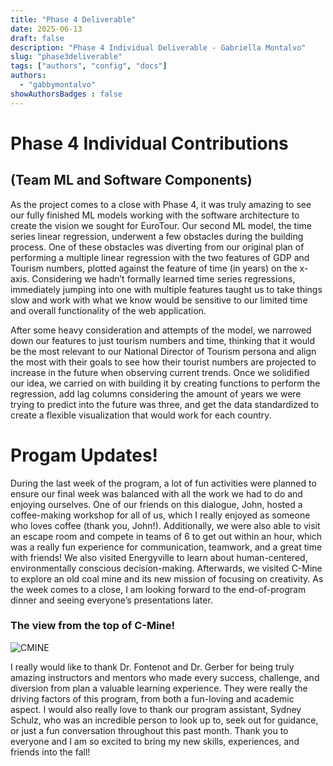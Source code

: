 ```yaml
---
title: "Phase 4 Deliverable"
date: 2025-06-13
draft: false
description: "Phase 4 Individual Deliverable - Gabriella Montalvo"
slug: "phase3deliverable"
tags: ["authors", "config", "docs"]
authors:
  - "gabbymontalvo"
showAuthorsBadges : false
---
```


# Phase 4 Individual Contributions
## (Team ML and Software Components)

As the project comes to a close with Phase 4, it was truly amazing to see our fully finished ML models working with the software architecture to create the vision we sought for EuroTour. Our second ML model, the time series linear regression, underwent a few obstacles during the  building process. One of these obstacles was diverting from our original plan of performing a multiple linear regression with the two features of GDP and Tourism numbers, plotted against the feature of time (in years) on the x-axis. Considering we hadn’t formally learned time series regressions, immediately jumping into one with multiple features taught us to take things slow and work with what we know would be sensitive to our limited time and overall functionality of the web application. 

After some heavy consideration and attempts of the model, we narrowed down our features to just tourism numbers and time, thinking that it would be the most relevant to our National Director of Tourism persona and align the most with their goals to see how their tourist numbers are projected to increase in the future when observing current trends. Once we solidified our idea, we carried on with building it by creating functions to perform the regression, add lag columns considering the amount of years we were trying to predict into the future was three, and get the data standardized to create a flexible visualization that would work for each country.

# Progam Updates!

During the last week of the program, a lot of fun activities were planned to ensure our final week was balanced with all the work we had to do and enjoying ourselves. One of our friends on this dialogue, John, hosted a coffee-making workshop for all of us, which I really enjoyed as someone who loves coffee (thank you, John!). Additionally, we were also able to visit an escape room and compete in teams of 6 to get out within an hour, which was a really fun experience for communication, teamwork, and a great time with friends! We also visited Energyville to learn about human-centered, environmentally conscious decision-making. Afterwards, we visited C-Mine to explore an old coal mine and its new mission of focusing on creativity. As the week comes to a close, I am looking forward to the end-of-program dinner and seeing everyone’s presentations later. 

### The view from the top of C-Mine!
![CMINE](cmine.jpeg)


I really would like to thank Dr. Fontenot and Dr. Gerber for being truly amazing instructors and mentors who made every success, challenge, and diversion from plan a valuable learning experience. They were really the driving factors of this program, from both a fun-loving and academic aspect. I would also really love to thank our program assistant, Sydney Schulz, who was an incredible person to look up to, seek out for guidance, or just a fun conversation throughout this past month. Thank you to everyone and I am so excited to bring my new skills, experiences, and friends into the fall!

